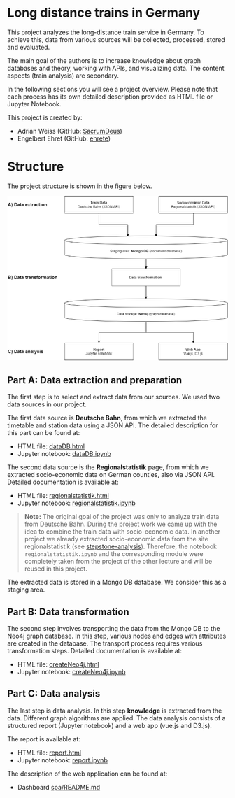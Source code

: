 # Long distance trains in Germany

This project analyzes the long-distance train service in Germany. To achieve this, data from various sources will be collected, processed, stored and evaluated.

The main goal of the authors is to increase knowledge about graph databases and theory, working with APIs, and visualizing data. The content aspects (train analysis) are secondary.

In the following sections you will see a project overview. Please note that each process has its own detailed description provided as HTML file or Jupyter Notebook.

This project is created by:

* Adrian Weiss (GitHub: [SacrumDeus](https://github.com/SacrumDeus))
* Engelbert Ehret (GitHub: [ehrete](https://github.com/Ehrete))


# Structure

The project structure is shown in the figure below.

![Project structure](images/project-structure.png)

## Part A: Data extraction and preparation

The first step is to select and extract data from our sources. We used two data sources in our project.

The first data source is **Deutsche Bahn**, from which we extracted the timetable and station data using a JSON API. The detailed description for this part can be found at:

* HTML file: [dataDB.html](/dataDB.html)
* Jupyter notebook: [dataDB.ipynb](/dataDB.ipynb)


The second data source is the **Regionalstatistik** page, from which we extracted socio-economic data on German counties, also via JSON API. Detailed documentation is available at:

* HTML file: [regionalstatistik.html](/regionalstatistik.html)
* Jupyter notebook: [regionalstatistik.ipynb](/regionalstatistik.ipynb)

> **Note:** The original goal of the project was only to analyze train data from Deutsche Bahn. During the project work we came up with the idea to combine the train data with socio-economic data. In another project we already extracted socio-economic data from the site regionalstatistik (see [stepstone-analysis](https://github.com/SacrumDeus/python-stepstone-analysis)). Therefore, the notebook `regionalstatistik.ipynb` and the corresponding module were completely taken from the project of the other lecture and will be reused in this project.


The extracted data is stored in a Mongo DB database. We consider this as a staging area.


## Part B: Data transformation

The second step involves transporting the data from the Mongo DB to the Neo4j graph database. In this step, various nodes and edges with attributes are created in the database. The transport process requires various transformation steps. Detailed documentation is available at:

* HTML file: [createNeo4j.html](/createNeo4j.html)
* Jupyter notebook: [createNeo4j.ipynb](/createNeo4j.ipynb)



## Part C: Data analysis

The last step is data analysis. In this step **knowledge** is extracted from the data. Different graph algorithms are applied. The data analysis consists of a structured report (Jupyter notebook) and a web app (vue.js and D3.js).

The report is available at:
* HTML file: [report.html](/report.html)
* Jupyter notebook: [report.ipynb](/report.ipynb)

The description of the web application can be found at:
* Dashboard [spa/README.md](/spa/README.md)


